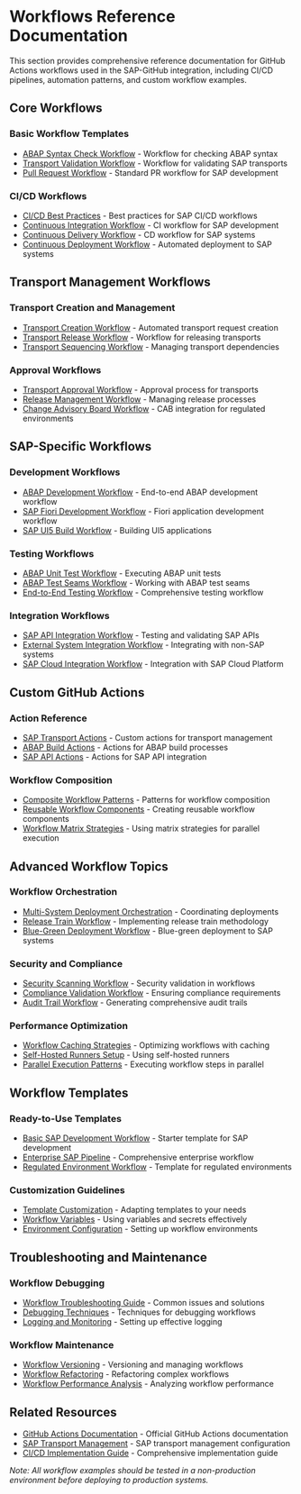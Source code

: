 # Workflows Reference Documentation

This section provides comprehensive reference documentation for GitHub Actions workflows used in the SAP-GitHub integration, including CI/CD pipelines, automation patterns, and custom workflow examples.

## Core Workflows

### Basic Workflow Templates
- [ABAP Syntax Check Workflow](/reference/workflows-reference/abap-syntax-check.md) - Workflow for checking ABAP syntax
- [Transport Validation Workflow](/reference/workflows-reference/transport-validation.md) - Workflow for validating SAP transports
- [Pull Request Workflow](/reference/workflows-reference/pull-request-workflow.md) - Standard PR workflow for SAP development

### CI/CD Workflows
- [CI/CD Best Practices](/reference/workflows-reference/cicd-best-practices.md) - Best practices for SAP CI/CD workflows
- [Continuous Integration Workflow](/reference/workflows-reference/continuous-integration.md) - CI workflow for SAP development
- [Continuous Delivery Workflow](/reference/workflows-reference/continuous-delivery.md) - CD workflow for SAP systems
- [Continuous Deployment Workflow](/reference/workflows-reference/continuous-deployment.md) - Automated deployment to SAP systems

## Transport Management Workflows

### Transport Creation and Management
- [Transport Creation Workflow](/reference/workflows-reference/transport-creation.md) - Automated transport request creation
- [Transport Release Workflow](/reference/workflows-reference/transport-release.md) - Workflow for releasing transports
- [Transport Sequencing Workflow](/reference/workflows-reference/transport-sequencing.md) - Managing transport dependencies

### Approval Workflows
- [Transport Approval Workflow](/reference/workflows-reference/transport-approval.md) - Approval process for transports
- [Release Management Workflow](/reference/workflows-reference/release-management.md) - Managing release processes
- [Change Advisory Board Workflow](/reference/workflows-reference/cab-workflow.md) - CAB integration for regulated environments

## SAP-Specific Workflows

### Development Workflows
- [ABAP Development Workflow](/reference/workflows-reference/abap-development.md) - End-to-end ABAP development workflow
- [SAP Fiori Development Workflow](/reference/workflows-reference/fiori-development.md) - Fiori application development workflow
- [SAP UI5 Build Workflow](/reference/workflows-reference/ui5-build.md) - Building UI5 applications

### Testing Workflows
- [ABAP Unit Test Workflow](/reference/workflows-reference/abap-unit-test.md) - Executing ABAP unit tests
- [ABAP Test Seams Workflow](/reference/workflows-reference/test-seams.md) - Working with ABAP test seams
- [End-to-End Testing Workflow](/reference/workflows-reference/e2e-testing.md) - Comprehensive testing workflow

### Integration Workflows
- [SAP API Integration Workflow](/reference/workflows-reference/api-integration.md) - Testing and validating SAP APIs
- [External System Integration Workflow](/reference/workflows-reference/external-integration.md) - Integrating with non-SAP systems
- [SAP Cloud Integration Workflow](/reference/workflows-reference/cloud-integration.md) - Integration with SAP Cloud Platform

## Custom GitHub Actions

### Action Reference
- [SAP Transport Actions](/reference/workflows-reference/transport-actions.md) - Custom actions for transport management
- [ABAP Build Actions](/reference/workflows-reference/abap-build-actions.md) - Actions for ABAP build processes
- [SAP API Actions](/reference/workflows-reference/sap-api-actions.md) - Actions for SAP API integration

### Workflow Composition
- [Composite Workflow Patterns](/reference/workflows-reference/composite-patterns.md) - Patterns for workflow composition
- [Reusable Workflow Components](/reference/workflows-reference/reusable-components.md) - Creating reusable workflow components
- [Workflow Matrix Strategies](/reference/workflows-reference/matrix-strategies.md) - Using matrix strategies for parallel execution

## Advanced Workflow Topics

### Workflow Orchestration
- [Multi-System Deployment Orchestration](/reference/workflows-reference/multi-system-orchestration.md) - Coordinating deployments
- [Release Train Workflow](/reference/workflows-reference/release-train.md) - Implementing release train methodology
- [Blue-Green Deployment Workflow](/reference/workflows-reference/blue-green-deployment.md) - Blue-green deployment to SAP systems

### Security and Compliance
- [Security Scanning Workflow](/reference/workflows-reference/security-scanning.md) - Security validation in workflows
- [Compliance Validation Workflow](/reference/workflows-reference/compliance-validation.md) - Ensuring compliance requirements
- [Audit Trail Workflow](/reference/workflows-reference/audit-trail.md) - Generating comprehensive audit trails

### Performance Optimization
- [Workflow Caching Strategies](/reference/workflows-reference/caching-strategies.md) - Optimizing workflows with caching
- [Self-Hosted Runners Setup](/reference/workflows-reference/self-hosted-runners.md) - Using self-hosted runners
- [Parallel Execution Patterns](/reference/workflows-reference/parallel-execution.md) - Executing workflow steps in parallel

## Workflow Templates

### Ready-to-Use Templates
- [Basic SAP Development Workflow](/reference/workflows-reference/basic-sap-workflow.md) - Starter template for SAP development
- [Enterprise SAP Pipeline](/reference/workflows-reference/enterprise-pipeline.md) - Comprehensive enterprise workflow
- [Regulated Environment Workflow](/reference/workflows-reference/regulated-workflow.md) - Template for regulated environments

### Customization Guidelines
- [Template Customization](/reference/workflows-reference/template-customization.md) - Adapting templates to your needs
- [Workflow Variables](/reference/workflows-reference/workflow-variables.md) - Using variables and secrets effectively
- [Environment Configuration](/reference/workflows-reference/environment-config.md) - Setting up workflow environments

## Troubleshooting and Maintenance

### Workflow Debugging
- [Workflow Troubleshooting Guide](/reference/workflows-reference/workflow-troubleshooting.md) - Common issues and solutions
- [Debugging Techniques](/reference/workflows-reference/debugging-techniques.md) - Techniques for debugging workflows
- [Logging and Monitoring](/reference/workflows-reference/workflow-logging.md) - Setting up effective logging

### Workflow Maintenance
- [Workflow Versioning](/reference/workflows-reference/workflow-versioning.md) - Versioning and managing workflows
- [Workflow Refactoring](/reference/workflows-reference/workflow-refactoring.md) - Refactoring complex workflows
- [Workflow Performance Analysis](/reference/workflows-reference/performance-analysis.md) - Analyzing workflow performance

## Related Resources

- [GitHub Actions Documentation](https://docs.github.com/en/actions) - Official GitHub Actions documentation
- [SAP Transport Management](/implementation/sap-setup/transport-layer.md) - SAP transport management configuration
- [CI/CD Implementation Guide](/implementation/workflows/ci-cd-setup.md) - Comprehensive implementation guide

*Note: All workflow examples should be tested in a non-production environment before deploying to production systems.*
